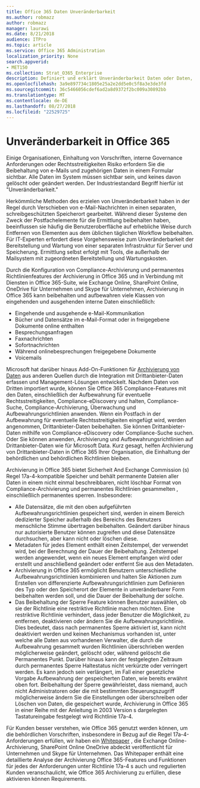 ```yaml
---
title: Office 365 Daten Unveränderbarkeit
ms.author: robmazz
author: robmazz
manager: laurawi
ms.date: 8/21/2018
audience: ITPro
ms.topic: article
ms.service: Office 365 Administration
localization_priority: None
search.appverid:
- MET150
ms.collection: Strat_O365_Enterprise
description: Definiert und erklärt Unveränderbarkeit Daten oder Daten, die erkannt werden müssen und kann nicht gelöscht oder geändert werden.
ms.openlocfilehash: 3a9e897734c1805e25a2e2dd5e0c5f8a3e3de3fd
ms.sourcegitcommit: 36c5466056cdef6ad2a8d9372f2bc009a30892bb
ms.translationtype: MT
ms.contentlocale: de-DE
ms.lasthandoff: 08/27/2018
ms.locfileid: "22529725"
---
```

# <a name="immutability-in-office-365"></a>Unveränderbarkeit in Office 365
Einige Organisationen, Einhaltung von Vorschriften, interne Governance Anforderungen oder Rechtsstreitigkeiten Risiko erfordern Sie die Beibehaltung von e-Mails und zugehörigen Daten in einem Formular sichtbar. Alle Daten im System müssen sichtbar sein, und keines davon gelöscht oder geändert werden. Der Industriestandard Begriff hierfür ist "Unveränderbarkeit." 

Herkömmliche Methoden des erzielen von Unveränderbarkeit haben in der Regel durch Verschieben von e-Mail-Nachrichten in einen separaten, schreibgeschützten Speicherort gearbeitet. Während dieser Systeme den Zweck der Postfachelemente für die Ermittlung beibehalten haben, beeinflussen sie häufig die Benutzeroberfläche auf erhebliche Weise durch Entfernen von Elementen aus dem üblichen täglichen Workflow beibehalten. Für IT-Experten erfordert diese Vorgehensweise zum Unveränderbarkeit der Bereitstellung und Wartung von einer separaten Infrastruktur für Server und Speicherung. Ermittlung selbst erfolgt mit Tools, die außerhalb der Mailsystem mit zugeordneten Bereitstellung und Wartungskosten.

Durch die Konfiguration von Compliance-Archivierung und permanentes Richtlinienfeatures der Archivierung in Office 365 und in Verbindung mit Diensten in Office 365-Suite, wie Exchange Online, SharePoint Online, OneDrive für Unternehmen und Skype für Unternehmen, Archivierung in Office 365 kann beibehalten und aufbewahren viele Klassen von eingehenden und ausgehenden interne Daten einschließlich:
- Eingehende und ausgehende e-Mail-Kommunikation
- Bücher und Datensätze im e-Mail-Format oder in freigegebene Dokumente online enthalten
- Besprechungsanfragen
- Faxnachrichten
- Sofortnachrichten
- Während onlinebesprechungen freigegebene Dokumente
- Voicemails

Microsoft hat darüber hinaus Add-On-Funktionen für [Archivierung von Daten](https://support.office.com/article/Archiving-third-party-data-in-Office-365-0ce338d5-3666-4a18-86ab-c6910ff408cc) aus anderen Quellen durch die Integration mit Drittanbieter-Daten erfassen und Management-Lösungen entwickelt. Nachdem Daten von Dritten importiert wurde, können Sie Office 365 Compliance-Features mit den Daten, einschließlich der Aufbewahrung für eventuelle Rechtsstreitigkeiten, Compliance-eDiscovery und halten, Compliance-Suche, Compliance-Archivierung, Überwachung und Aufbewahrungsrichtlinien anwenden. Wenn ein Postfach in der Aufbewahrung für eventuelle Rechtsstreitigkeiten eingefügt wird, werden angenommen, Drittanbieter-Daten beibehalten. Sie können Drittanbieter-Daten mithilfe von Compliance-eDiscovery oder Compliance-Suche suchen. Oder Sie können anwenden, Archivierung und Aufbewahrungsrichtlinien auf Drittanbieter-Daten wie für Microsoft Data. Kurz gesagt, helfen Archivierung von Drittanbieter-Daten in Office 365 Ihrer Organisation, die Einhaltung der behördlichen und behördlichen Richtlinien bleiben.

Archivierung in Office 365 bietet Sicherheit And Exchange Commission (s) Regel 17a-4-kompatible Speicher und behält permanente Dateien aller Daten in einem nicht einmal beschreibbaren, nicht löschbar Format von Compliance-Archivierung und permanentes Richtlinien gesammelten , einschließlich permanentes sperren. Insbesondere:
- Alle Datensätze, die mit den oben aufgeführten Aufbewahrungsrichtlinien gespeichert sind, werden in einem Bereich dedizierter Speicher außerhalb des Bereichs des Benutzers menschliche Stimme übertragen beibehalten. Geändert darüber hinaus nur autorisierte Benutzer können zugreifen und diese Datensätze durchsuchen, aber kann nicht oder löschen diese.
- Metadaten für jedes Element enthält einen Zeitstempel, der verwendet wird, bei der Berechnung der Dauer der Beibehaltung. Zeitstempel werden angewendet, wenn ein neues Element empfangen wird oder erstellt und anschließend geändert oder entfernt Sie aus den Metadaten.
- Archivierung in Office 365 ermöglicht Benutzern unterschiedliche Aufbewahrungsrichtlinien kombinieren und halten Sie Aktionen zum Erstellen von differenzierte Aufbewahrungsrichtlinien zum Definieren des Typ oder den Speicherort der Elemente in unveränderbarer Form beibehalten werden soll, und die Dauer der Beibehaltung der solche.
- Das Beibehaltung der Sperre Feature können Benutzer auswählen, ob sie der Richtlinie eine restriktive Richtlinie machen möchten. Eine restriktive Richtlinie verhindert, dass jeder Benutzer die Möglichkeit, zu entfernen, deaktivieren oder ändern Sie die Aufbewahrungsrichtlinie. Dies bedeutet, dass nach permanentes Sperre aktiviert ist, kann nicht deaktiviert werden und keinen Mechanismus vorhanden ist, unter welche alle Daten aus vorhandenen Verwalter, die durch die Aufbewahrung gesammelt wurden Richtlinien überschrieben werden möglicherweise geändert, gelöscht oder, während gelöscht die Permanentes Punkt. Darüber hinaus kann der festgelegten Zeitraum durch permanentes Sperre Haltestatus nicht verkürzte oder verringert werden. Es kann jedoch sein verlängert, im Fall einer gesetzliche Vorgabe Aufbewahrung der gespeicherten Daten, wie bereits erwähnt oben fort. Beibehaltung der Sperre gewährleistet, dass niemand, auch nicht Administratoren oder die mit bestimmten Steuerungszugriff möglicherweise ändern Sie die Einstellungen oder überschreiben oder Löschen von Daten, die gespeichert wurde, Archivierung in Office 365 in einer Reihe mit der Anleitung in 2003 Version s dargelegten Tastatureingabe festgelegt wird Richtlinie 17a-4.

Für Kunden besser verstehen, wie Office 365 genutzt werden können, um die behördlichen Vorschriften, insbesondere in Bezug auf die Regel 17a-4-Anforderungen erfüllen, wir haben ein [Whitepaper](https://go.microsoft.com/fwlink/?linkid=830440) , die Exchange Online-Archivierung, SharePoint Online OneDrive abdeckt veröffentlicht für Unternehmen und Skype für Unternehmen. Das Whitepaper enthält eine detaillierte Analyse der Archivierung Office 365-Features und Funktionen für jedes der Anforderungen unter Richtlinie 17a-4 s auch und regulierten Kunden veranschaulicht, wie Office 365 Archivierung zu erfüllen, diese aktivieren können Requirements.